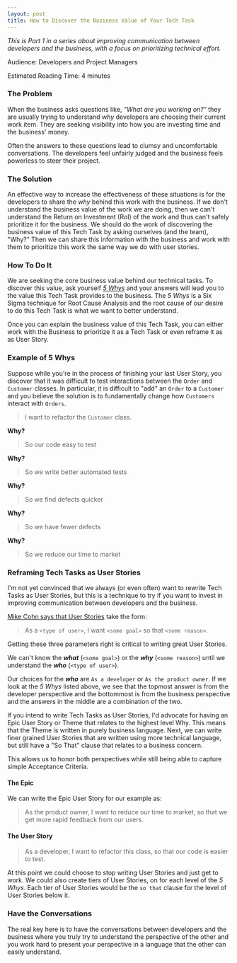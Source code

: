 ```yaml
---
layout: post
title: How to Discover the Business Value of Your Tech Task
---
```

*This is Part 1 in a series about improving communication between
developers and the business, with a focus on prioritizing technical
effort.*

Audience: Developers and Project Managers

Estimated Reading Time: 4 minutes

### The Problem
When the business asks questions like, *"What are you working on?"* they
are usually trying to understand *why* developers are choosing their
current work item. They are seeking visibility into how you
are investing time and the business' money.

Often the answers to these questions lead to clumsy and uncomfortable
conversations. The developers feel unfairly judged and the business feels
powerless to steer their project.

### The Solution
An effective way to increase the effectiveness of these situations is
for the developers to share the *why* behind this work with the business.
If we don't understand the business value of the work we are doing,
then we can't understand the Return on Investment (RoI) of the work and
thus can't safely prioritize it for the business. We should do the work of
discovering the business value of this Tech Task by asking ourselves
(and the team), "Why?" Then we can share this information with the
business and work with them to prioritize this work the same way we
do with user stories.

### How To Do It
We are seeking the core business value behind our technical tasks. To
discover this value,  ask yourself [*5 Whys*](https://en.wikipedia.org/wiki/5_Whys)
and your answers will lead you to the value this Tech Task provides to
the business.
The *5 Whys* is a Six Sigma technique for Root Cause Analysis
and the root cause of our desire to do this Tech Task is what we want to
better understand.


Once you can explain the business value of this Tech Task, you
can either work with the Business to prioritize it as a Tech Task or
even reframe it as as User Story.

### Example of 5 Whys
Suppose while you're in the process of finishing your last User Story, you discover
that it was difficult to test interactions between the `Order` and `Customer`
classes. In particular, it is difficult to "add" an `Order` to a `Customer`
and you believe the solution is to fundamentally change how `Customers`
interact with `Orders`.

> I want to refactor the `Customer` class.

**Why?**

> So our code easy to test

**Why?**

> So we write better automated tests

**Why?**

> So we find defects quicker

**Why?**

> So we have fewer defects

**Why?**

> So we reduce our time to market

### Reframing Tech Tasks as User Stories
I'm not yet convinced that we always (or even often) want to rewrite
Tech Tasks as User Stories, but this is a technique to try if you want to
invest in improving communication between developers and the business.

[Mike Cohn says that User Stories](https://www.mountaingoatsoftware.com/agile/user-stories)
take the form:
> As a `<type of user>`, I want `<some goal>` so that `<some reason>`.

Getting these three parameters right is critical to writing great User Stories.

We can't know the ***what*** (`<some goal>`) or the ***why***
(`<some reason>`) until we understand the ***who*** (`<type of user>`).

Our choices for the ***who*** are `As a developer` or `As the product owner`.
If we look at the *5 Whys* listed above, we see that the topmost answer
is from the developer perspective and the bottommost is from the business
perspective and the answers in the middle are a combination of the two.

If you intend to write Tech Tasks as User Stories, I'd advocate for having an
Epic User Story or Theme that relates to the highest level Why. This means that
the Theme is written in purely business language. Next, we can write finer grained
User Stories that are written using more technical language, but still have a
"So That" clause that relates to a business concern.

This allows us to honor both perspectives while still being able to capture simple
Acceptance Criteria.

#### The Epic
We can write the Epic User Story for our example as:

> As the product owner, I want to reduce our time to market, so that we get
more rapid feedback from our users.

#### The User Story
> As a developer, I want to refactor this class, so that our code
is easier to test.

At this point we could choose to stop writing User Stories and just get to work.
We could also create tiers of User Stories, on for each level of the *5 Whys*.
Each tier of User Stories would be the `so that` clause for the level of User Stories
below it.

### Have the Conversations
The real key here is to have the conversations between developers and
the business where you truly try to understand the perspective of the
other and you work hard to present your perspective in a language that
the other can easily understand.

